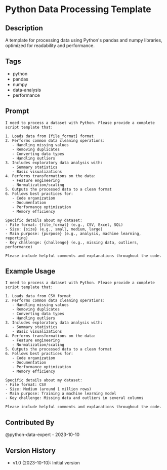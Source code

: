 # Python Data Processing Template

## Description
A template for processing data using Python's pandas and numpy libraries, optimized for readability and performance.

## Tags
- python
- pandas
- numpy
- data-analysis
- performance

## Prompt
```
I need to process a dataset with Python. Please provide a complete script template that:

1. Loads data from {file_format} format
2. Performs common data cleaning operations:
   - Handling missing values
   - Removing duplicates
   - Converting data types
   - Handling outliers
3. Includes exploratory data analysis with:
   - Summary statistics
   - Basic visualizations
4. Performs transformations on the data:
   - Feature engineering
   - Normalization/scaling
5. Outputs the processed data to a clean format
6. Follows best practices for:
   - Code organization
   - Documentation
   - Performance optimization
   - Memory efficiency

Specific details about my dataset:
- File format: {file_format} (e.g., CSV, Excel, SQL)
- Size: {size} (e.g., small, medium, large)
- Main purpose: {purpose} (e.g., analysis, machine learning, reporting)
- Key challenge: {challenge} (e.g., missing data, outliers, performance)

Please include helpful comments and explanations throughout the code.
```

## Example Usage
```
I need to process a dataset with Python. Please provide a complete script template that:

1. Loads data from CSV format
2. Performs common data cleaning operations:
   - Handling missing values
   - Removing duplicates
   - Converting data types
   - Handling outliers
3. Includes exploratory data analysis with:
   - Summary statistics
   - Basic visualizations
4. Performs transformations on the data:
   - Feature engineering
   - Normalization/scaling
5. Outputs the processed data to a clean format
6. Follows best practices for:
   - Code organization
   - Documentation
   - Performance optimization
   - Memory efficiency

Specific details about my dataset:
- File format: CSV
- Size: Medium (around 1 million rows)
- Main purpose: Training a machine learning model
- Key challenge: Missing data and outliers in several columns

Please include helpful comments and explanations throughout the code.
```

## Contributed By
@python-data-expert - 2023-10-10

## Version History
- v1.0 (2023-10-10): Initial version 